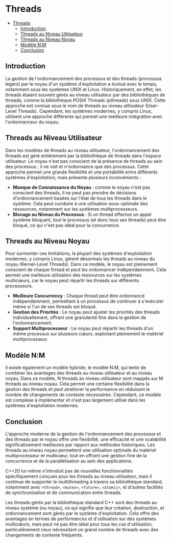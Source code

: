 # Threads

- [Threads](#threads)
  - [Introduction](#introduction)
  - [Threads au Niveau Utilisateur](#threads-au-niveau-utilisateur)
  - [Threads au Niveau Noyau](#threads-au-niveau-noyau)
  - [Modèle N:M](#modèle-nm)
  - [Conclusion](#conclusion)

## Introduction

La gestion de l'ordonnancement des processus et des threads (processus légers) par le noyau d'un système d'exploitation a évolué avec le temps, notamment sous les systèmes UNIX et Linux. Historiquement, en effet, les threads étaient souvent gérés au niveau utilisateur par des bibliothèques de threads, comme la bibliothèque POSIX Threads (pthreads) sous UNIX. Cette approche est connue sous le nom de threads au niveau utilisateur (User-Level Threads). Cependant, les systèmes modernes, y compris Linux, utilisent une approche différente qui permet une meilleure intégration avec l'ordonnanceur du noyau.

## Threads au Niveau Utilisateur

Dans les modèles de threads au niveau utilisateur, l'ordonnancement des threads est géré entièrement par la bibliothèque de threads dans l'espace utilisateur. Le noyau n'est pas conscient de la présence de threads au sein des processus ; il ne voit et n'ordonnance que des processus. Cette approche permet une grande flexibilité et une portabilité entre différents systèmes d'exploitation, mais présente plusieurs inconvénients :

- **Manque de Connaissance du Noyau** : comme le noyau n'est pas conscient des threads, il ne peut pas prendre de décisions d'ordonnancement basées sur l'état de tous les threads dans le système. Cela peut conduire à une utilisation sous-optimale des ressources, notamment sur les systèmes multiprocesseurs.
- **Blocage au Niveau du Processus** : Si un thread effectue un appel système bloquant, tout le processus (et donc tous ses threads) peut être bloqué, ce qui n'est pas idéal pour la concurrence.

## Threads au Niveau Noyau

Pour surmonter ces limitations, la plupart des systèmes d'exploitation modernes, y compris Linux, gèrent désormais les threads au niveau du noyau (Kernel-Level Threads). Dans ce modèle, le noyau est pleinement conscient de chaque thread et peut les ordonnancer indépendamment. Cela permet une meilleure utilisation des ressources sur les systèmes multicœurs, car le noyau peut répartir les threads sur différents processeurs.

- **Meilleure Concurrency** : Chaque thread peut être ordonnancé indépendamment, permettant à un processus de continuer à s'exécuter même si l'un de ses threads est bloqué.
- **Gestion des Priorités** : Le noyau peut ajuster les priorités des threads individuellement, offrant une granularité fine dans la gestion de l'ordonnancement.
- **Support Multiprocesseur** : Le noyau peut répartir les threads d'un même processus sur plusieurs cœurs, exploitant pleinement le matériel multiprocesseur.

## Modèle N:M

Il existe également un modèle hybride, le modèle N:M, qui tente de combiner les avantages des threads au niveau utilisateur et au niveau noyau. Dans ce modèle, N threads au niveau utilisateur sont mappés sur M threads au niveau noyau. Cela permet une certaine flexibilité dans la gestion des threads et peut améliorer la performance en réduisant le nombre de changements de contexte nécessaires. Cependant, ce modèle est complexe à implémenter et n'est pas largement utilisé dans les systèmes d'exploitation modernes.

## Conclusion

L'approche moderne de la gestion de l'ordonnancement des processus et des threads par le noyau offre une flexibilité, une efficacité et une scalabilité significativement meilleures par rapport aux méthodes historiques. Les threads au niveau noyau permettent une utilisation optimale du matériel multiprocesseur et multicœur, tout en offrant une gestion fine de la concurrence et de la parallélisation au sein des applications.

C++20 lui-même n'introduit pas de nouvelles fonctionnalités spécifiquement conçues pour les threads au niveau utilisateur, mais il continue de supporter le multithreading à travers sa bibliothèque standard, notamment avec `<thread>`, `<mutex>`, `<future>`, `<atomic>`, et d'autres facilités de synchronisation et de communication entre threads.

Les threads gérés par la bibliothèque standard C++ sont des threads au niveau système (ou noyau), ce qui signifie que leur création, destruction, et ordonnancement sont gérés par le système d'exploitation. Cela offre des avantages en termes de performances et d'utilisation sur des systèmes multicœurs, mais peut ne pas être idéal pour tous les cas d'utilisation, particulièrement ceux nécessitant un grand nombre de threads avec des changements de contexte fréquents.